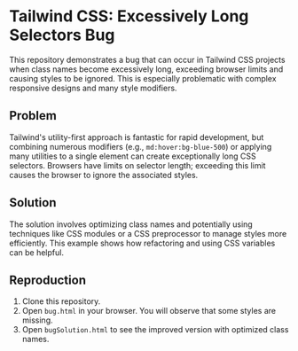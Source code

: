 # Tailwind CSS: Excessively Long Selectors Bug

This repository demonstrates a bug that can occur in Tailwind CSS projects when class names become excessively long, exceeding browser limits and causing styles to be ignored. This is especially problematic with complex responsive designs and many style modifiers.

## Problem

Tailwind's utility-first approach is fantastic for rapid development, but combining numerous modifiers (e.g., `md:hover:bg-blue-500`) or applying many utilities to a single element can create exceptionally long CSS selectors.  Browsers have limits on selector length; exceeding this limit causes the browser to ignore the associated styles.

## Solution

The solution involves optimizing class names and potentially using techniques like CSS modules or a CSS preprocessor to manage styles more efficiently. This example shows how refactoring and using CSS variables can be helpful. 

## Reproduction

1. Clone this repository.
2. Open `bug.html` in your browser.  You will observe that some styles are missing.
3. Open `bugSolution.html` to see the improved version with optimized class names.
